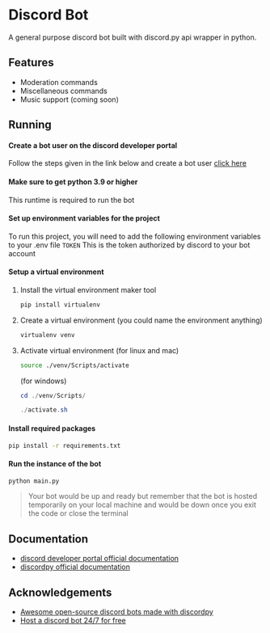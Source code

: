 # Discord Bot
A general purpose discord bot built with discord.py api wrapper in python.

## Features
* Moderation commands
* Miscellaneous commands 
* Music support (coming soon)

## Running
#### Create a bot user on the discord developer portal
Follow the steps given in the link below and create a bot user
[click here](https://discordpy.readthedocs.io/en/stable/discord.html)

#### Make sure to get python 3.9 or higher
This runtime is required to run the bot

#### Set up environment variables for the project
To run this project, you will need to add the following environment variables to your .env file
`TOKEN`
This is the token authorized by discord to your bot account

#### Setup a virtual environment
1. Install the virtual environment maker tool
    ```bash
    pip install virtualenv
    ```

2. Create a virtual environment (you could name the environment anything)
    ```bash
    virtualenv venv
    ```

3. Activate virtual environment 
    (for linux and mac)
    ```bash
    source ./venv/Scripts/activate
    ```
    (for windows)
    ```powershell
    cd ./venv/Scripts/
    ```
    ```powershell
    ./activate.sh
    ```

#### Install required packages
```bash
pip install -r requirements.txt
```
#### Run the instance of the bot
```bash
python main.py
```

> Your bot would be up and ready but remember that the bot is hosted temporarily on your local machine and would be down once you exit the code or close the terminal

## Documentation
- [discord developer portal official documentation](https://discord.com/developers/docs/intro)
- [discordpy official documentation](https://discordpy.readthedocs.io/en/stable/)

## Acknowledgements
 - [Awesome open-source discord bots made with discordpy](https://opensourcelibs.com/libs/discord-py)
 - [Host a discord bot 24/7 for free](https://medium.com/analytics-vidhya/how-to-host-a-discord-py-bot-on-heroku-and-github-d54a4d62a99e)